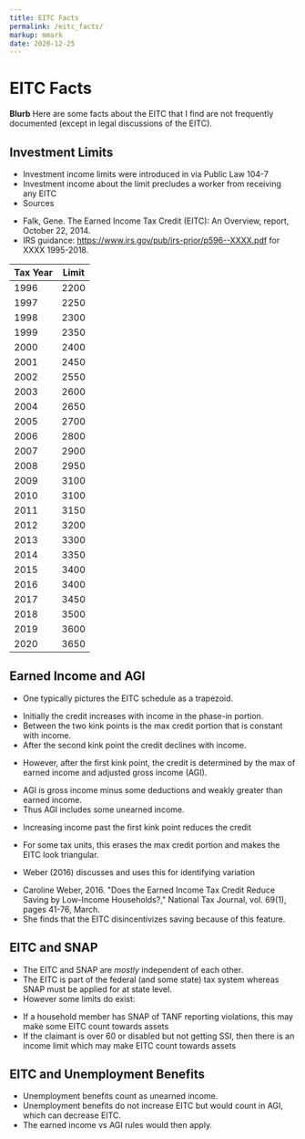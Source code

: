 ```yaml
---
title: EITC Facts
permalink: /eitc_facts/
markup: mmark
date: 2020-12-25
---
```


# EITC Facts  
**Blurb**
Here are some facts about the EITC that I find are not frequently documented (except in legal discussions of the EITC).

## Investment Limits  
*  Investment income limits were introduced in via Public Law 104-7
*  Investment income about the limit precludes a worker from receiving any EITC
*  Sources
  -  Falk, Gene. The Earned Income Tax Credit (EITC): An Overview, report, October 22, 2014.
  -  IRS guidance: https://www.irs.gov/pub/irs-prior/p596--XXXX.pdf for XXXX 1995-2018.

Tax Year |  Limit
--------|------
1996 | 2200
1997 | 2250
1998 | 2300
1999 | 2350
2000 | 2400
2001 | 2450
2002 | 2550
2003 | 2600
2004 | 2650
2005 | 2700
2006 | 2800
2007 | 2900
2008 | 2950
2009 | 3100
2010 | 3100
2011 | 3150
2012 | 3200
2013 | 3300
2014 | 3350
2015 | 3400
2016 | 3400
2017 | 3450
2018 | 3500
2019 | 3600
2020 | 3650

## Earned Income and AGI  

*  One typically pictures the EITC schedule as a trapezoid.
  -  Initially the credit increases with income in the phase-in portion.
  -  Between the two kink points is the max credit portion that is constant with income.
  -  After the second kink point the credit declines with income.
*  However, after the first kink point, the credit is determined by the max of earned income and adjusted gross income (AGI).
  -  AGI is gross income minus some deductions and weakly greater than earned income.
  -  Thus AGI includes some unearned income.
*  Increasing income past the first kink point reduces the credit
  -  For some tax units, this erases the max credit portion and makes the EITC look triangular.
*  Weber (2016) discusses and uses this for identifying variation
  -  Caroline Weber, 2016. "Does the Earned Income Tax Credit Reduce Saving by Low-Income Households?," National Tax Journal, vol. 69(1), pages 41-76, March.
  -  She finds that the EITC disincentivizes saving because of this feature.

## EITC and SNAP

*  The EITC and SNAP are *mostly* independent of each other.
*  The EITC is part of the federal (and some state) tax system whereas SNAP must be applied for at state level.
*  However some limits do exist:
  -  If a household  member has SNAP of TANF reporting violations, this may make some EITC count towards assets
  -  If the claimant is over 60 or disabled but not getting SSI, then there is an income limit which may make EITC count towards assets

## EITC and Unemployment Benefits

*  Unemployment benefits count as unearned income.
*  Unemployment benefits do not increase EITC but would count in AGI, which can decrease EITC.
*  The earned income vs AGI rules would then apply.
